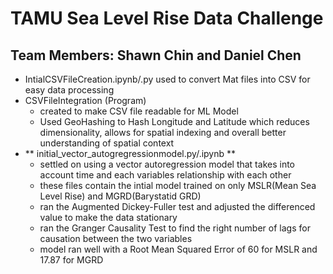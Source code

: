 # TAMU Sea Level Rise Data Challenge
## Team Members: Shawn Chin and Daniel Chen
- IntialCSVFileCreation.ipynb/.py used to convert Mat files into CSV for easy data processing
- CSVFileIntegration (Program)
    - created to make CSV file readable for ML Model
    - Used GeoHashing to Hash Longitude and Latitude which reduces dimensionality, allows for spatial indexing and overall better understanding of spatial context
- ** initial_vector_autogregressionmodel.py/.ipynb **
    - settled on using a vector autoregression model that takes into account time and each variables relationship with each other
    - these files contain the intial model trained on only MSLR(Mean Sea Level Rise) and MGRD(Barystatid GRD)
    - ran the Augmented Dickey-Fuller test and adjusted the differenced value to make the data stationary
    - ran the Granger Causality Test to find the right number of lags for causation between the two variables
    - model ran well with a Root Mean Squared Error of 60 for MSLR and 17.87 for MGRD
